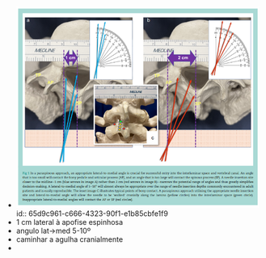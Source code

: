 - ![image.png](../assets/image_1708771718597_0.png)
  id:: 65d9c961-c666-4323-90f1-e1b85cbfe1f9
- 1 cm lateral à apofise espinhosa
- angulo lat->med 5-10º
- caminhar a agulha cranialmente
-